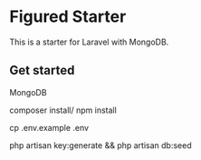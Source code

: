 # Figured Starter

This is a starter for Laravel with MongoDB.
 
## Get started
MongoDB

composer install/ npm install

cp .env.example .env

php artisan key:generate && php artisan db:seed
